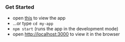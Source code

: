 ### Get Started

* open [this]( https://sovietlada.github.io/SimpleWeather/) to view the app
* ...or type `cd my-app`
* `npm start` (runs the app in the development mode)
* open [http://localhost:3000](http://localhost:3000) to view it in the browser
